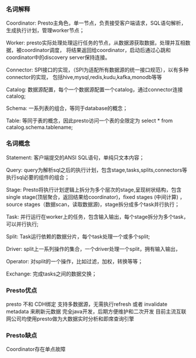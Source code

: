 ### 名词解释
Coordinator:
Presto主角色，单一节点，负责接受客户端请求，SQL语句解析，生成执行计划，管理worker节点；

Worker:
presto实际处理处理运行任务的节点，从数据源获取数据，处理并互相数据，被coordinator调度，
将结果返回给coordinator，启动后通过心跳和coordinator中的discovery server保持连接。

Connector:
SPI接口的实现，（SPI为适配所有数据源的统一接口规范），以有多种connector的实现，
包括hive,mysql,redis,kudu,kafka,monodb等等

Catalog:
数据源配置，每个一个数据源配置一个catalog，通过connector连接catalog;

Schema:
一系列表的组合，等同于database的概念；

Table:
等同于表的概念，因此presto访问一个表的全限定为   select * from catalog.schema.tablename;


### 名词概念
Statement:
客户端提交的ANSI SQL语句，单纯只文本内容；

Query:
query为解析sql之后的执行计划，包含stage,tasks,splits,connectors等执行sql必要的组件的组合；

Stage:
Presto将执行计划逻辑上拆分为多个层次的stage,呈现树状结构，包含single stage(顶层聚合，返回结果给coordinator)，fixed stages (中间计算) ，
source stages（数据scan，读取数据源)，stage拆分成多个task并行执行；

Task:
并行运行在worker上的任务，包含输入输出，每个stage拆分为多个task，可以并行执行;

Split:
Task运行依赖的数据分片，每个task处理一个或多个split;

Driver:
split上一系列操作的集合，一个driver处理一个split，拥有输入输出，

Operator:
对split的一个操作，比如过滤，加权，转换等等；

Exchange:
完成tasks之间的数据交换；



### Presto优点
presto 不和 CDH绑定
支持多数据源，无需执行refresh 或者 invalidate metadata 来刷新元数据
完全java开发，后期方便维护和二次开发
目前主流互联网公司均使用presto做为大数据实时分析和即席查询引擎


### Presto缺点
Coordinator存在单点故障
